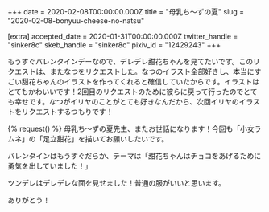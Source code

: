 +++
date = 2020-02-08T00:00:00.000Z
title = "母乳ち〜ずの夏"
slug = "2020-02-08-bonyuu-cheese-no-natsu"

[extra]
accepted_date = 2020-01-31T00:00:00.000Z
twitter_handle = "sinker8c"
skeb_handle = "sinker8c"
pixiv_id = "12429243"
+++

もうすぐバレンタインデーなので、デレデレ甜花ちゃんを見てたいです。このリクエストは、またなつをリクエストした。なつのイラスト全部好きし、本当にすごい甜花ちゃんのイラストを作ってくれると確信していたからです。イラストはとてもかわいいです！2回目のリクエストのために彼らに戻って行ったのでとても幸せです。なつがイリヤのことがとても好きなんだから、次回イリヤのイラストをリクエストするつもりです！

{% request() %}
母乳ち〜ずの夏先生、またお世話になります！今回も「小女ラムネ」の「足立甜花」を描いてお願いしたいです。

バレンタインはもうすぐだらか、テーマは「甜花ちゃんはチョコをあげるために勇気を出していました！」

ツンデレはデレデレな面を見せました！普通の服がいいと思います。

ありがとう！
